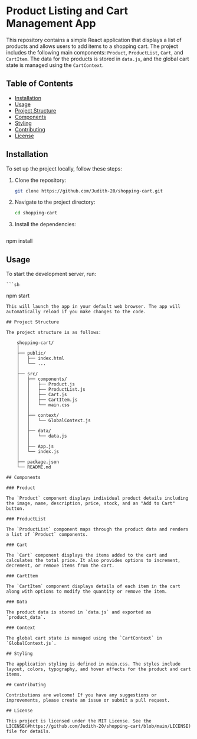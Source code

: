 # Product Listing and Cart Management App

This repository contains a simple React application that displays a list of products and allows users to add items to a shopping cart. The project includes the following main components: `Product`, `ProductList`, `Cart`, and `CartItem`. The data for the products is stored in `data.js`, and the global cart state is managed using the `CartContext`.

## Table of Contents

- [Installation](#installation)
- [Usage](#usage)
- [Project Structure](#project-structure)
- [Components](#components)
- [Styling](#styling)
- [Contributing](#contributing)
- [License](#license)

## Installation

To set up the project locally, follow these steps:

1. Clone the repository:
    
    ```sh
    git clone https://github.com/Judith-20/shopping-cart.git

2. Navigate to the project directory:
    ```sh
    cd shopping-cart

3. Install the dependencies:
    ```sh
npm install

## Usage

To start the development server, run:

    ```sh

npm start 
```
This will launch the app in your default web browser. The app will automatically reload if you make changes to the code.

## Project Structure

The project structure is as follows:

    shopping-cart/
    │
    ├── public/
    │   ├── index.html
    │   └── ...
    │
    ├── src/
    │   ├── components/
    │   │   ├── Product.js
    │   │   ├── ProductList.js
    │   │   ├── Cart.js
    │   │   ├── CartItem.js
    │   │   └── main.css
    │   │
    │   ├── context/
    │   │   └── GlobalContext.js
    │   │
    │   ├── data/
    │   │   └── data.js
    │   │
    │   ├── App.js
    │   └── index.js
    │
    ├── package.json
    └── README.md

## Components

### Product

The `Product` component displays individual product details including the image, name, description, price, stock, and an "Add to Cart" button.

### ProductList

The `ProductList` component maps through the product data and renders a list of `Product` components.

### Cart

The `Cart` component displays the items added to the cart and calculates the total price. It also provides options to increment, decrement, or remove items from the cart.

### CartItem

The `CartItem` component displays details of each item in the cart along with options to modify the quantity or remove the item.

### Data

The product data is stored in `data.js` and exported as `product_data`.

### Context

The global cart state is managed using the `CartContext` in `GlobalContext.js`.

## Styling

The application styling is defined in main.css. The styles include layout, colors, typography, and hover effects for the product and cart items.

## Contributing

Contributions are welcome! If you have any suggestions or improvements, please create an issue or submit a pull request.

## License

This project is licensed under the MIT License. See the LICENSE(#https://github.com/Judith-20/shopping-cart/blob/main/LICENSE) file for details.